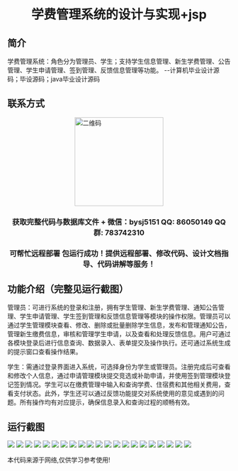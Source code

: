 <p><h1 align="center">学费管理系统的设计与实现+jsp</h1></p>

## 简介
学费管理系统：角色分为管理员、学生；支持学生信息管理、新生学费管理、公告管理、学生申请管理、签到管理、反馈信息管理等功能。    --计算机毕业设计源码；毕设源码；java毕业设计源码


## 联系方式
<img src="https://bs-1329754181.cos.ap-shanghai.myqcloud.com/wx.jpg" alt="二维码" style="display: block; margin: 0 auto;" width="200px">
<p><h3 align="center">获取完整代码与数据库文件 + 微信：bysj5151 QQ: 86050149 QQ群: 783742310</h3></p>
<p><h3 align="center">可帮忙远程部署 包运行成功！提供远程部署、修改代码、设计文档指导、代码讲解等服务！</h3></p>

## 功能介绍（完整见运行截图）
管理员：可进行系统的登录和注册，拥有学生管理、新生学费管理、通知公告管理、学生申请管理、学生签到管理和反馈信息管理等模块的操作权限。管理员可以通过学生管理模块查看、修改、删除或批量删除学生信息，发布和管理通知公告，管理新生缴费信息，审核和管理学生申请，以及查看和处理反馈信息。用户可通过各模块登录后进行信息查询、数据录入、表单提交及操作执行。还可通过系统生成的提示窗口查看操作结果。

学生：需通过登录界面进入系统，可选择身份为学生或管理员。注册完成后可查看和修改个人信息，通过申请管理模块提交竞选或补助申请，并使用签到管理模块登记签到情况。学生可以在缴费管理中输入和查询学费、住宿费和其他相关费用，查看支付状态。此外，学生还可以通过反馈功能提交对系统使用的意见或遇到的问题。所有操作均有对应提示，确保信息录入和查询过程的顺畅有效。


## 运行截图
![](https://bs-1329754181.cos.ap-shanghai.myqcloud.com/ssm/TuitionManagementSystemJsp/img/001.jpg)
![](https://bs-1329754181.cos.ap-shanghai.myqcloud.com/ssm/TuitionManagementSystemJsp/img/002.jpg)
![](https://bs-1329754181.cos.ap-shanghai.myqcloud.com/ssm/TuitionManagementSystemJsp/img/003.jpg)
![](https://bs-1329754181.cos.ap-shanghai.myqcloud.com/ssm/TuitionManagementSystemJsp/img/004.jpg)
![](https://bs-1329754181.cos.ap-shanghai.myqcloud.com/ssm/TuitionManagementSystemJsp/img/005.jpg)
![](https://bs-1329754181.cos.ap-shanghai.myqcloud.com/ssm/TuitionManagementSystemJsp/img/006.jpg)
![](https://bs-1329754181.cos.ap-shanghai.myqcloud.com/ssm/TuitionManagementSystemJsp/img/007.jpg)
![](https://bs-1329754181.cos.ap-shanghai.myqcloud.com/ssm/TuitionManagementSystemJsp/img/008.jpg)
![](https://bs-1329754181.cos.ap-shanghai.myqcloud.com/ssm/TuitionManagementSystemJsp/img/009.jpg)
![](https://bs-1329754181.cos.ap-shanghai.myqcloud.com/ssm/TuitionManagementSystemJsp/img/010.jpg)
![](https://bs-1329754181.cos.ap-shanghai.myqcloud.com/ssm/TuitionManagementSystemJsp/img/011.jpg)
![](https://bs-1329754181.cos.ap-shanghai.myqcloud.com/ssm/TuitionManagementSystemJsp/img/012.jpg)
![](https://bs-1329754181.cos.ap-shanghai.myqcloud.com/ssm/TuitionManagementSystemJsp/img/013.jpg)
![](https://bs-1329754181.cos.ap-shanghai.myqcloud.com/ssm/TuitionManagementSystemJsp/img/014.jpg)
![](https://bs-1329754181.cos.ap-shanghai.myqcloud.com/ssm/TuitionManagementSystemJsp/img/015.jpg)
![](https://bs-1329754181.cos.ap-shanghai.myqcloud.com/ssm/TuitionManagementSystemJsp/img/016.jpg)
![](https://bs-1329754181.cos.ap-shanghai.myqcloud.com/ssm/TuitionManagementSystemJsp/img/017.jpg)
![](https://bs-1329754181.cos.ap-shanghai.myqcloud.com/ssm/TuitionManagementSystemJsp/img/018.jpg)
![](https://bs-1329754181.cos.ap-shanghai.myqcloud.com/ssm/TuitionManagementSystemJsp/img/019.jpg)
![](https://bs-1329754181.cos.ap-shanghai.myqcloud.com/ssm/TuitionManagementSystemJsp/img/020.jpg)
![](https://bs-1329754181.cos.ap-shanghai.myqcloud.com/ssm/TuitionManagementSystemJsp/img/021.jpg)

<p>本代码来源于网络,仅供学习参考使用!</p>
